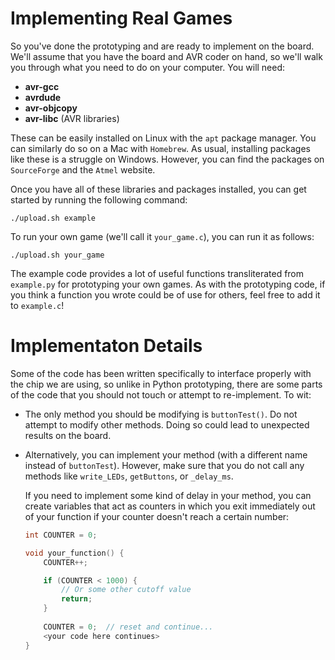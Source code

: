 # Implementing Real Games

So you've done the prototyping and are ready to implement on the board.
We'll assume that you have the board and AVR coder on hand, so we'll walk
you through what you need to do on your computer. You will need:

* **avr-gcc**
* **avrdude**
* **avr-objcopy**
* **avr-libc** (AVR libraries)

These can be easily installed on Linux with the `apt` package manager.
You can similarly do so on a Mac with `Homebrew`. As usual, installing packages
like these is a struggle on Windows. However, you can find the packages on
`SourceForge` and the `Atmel` website.

Once you have all of these libraries and packages installed, you can get
started by running the following command:
```
./upload.sh example
```

To run your own game (we'll call it `your_game.c`), you can run it as follows:
```
./upload.sh your_game
```

The example code provides a lot of useful functions transliterated from
`example.py` for prototyping your own games. As with the prototyping code, if
you think a function you wrote could be of use for others, feel free to add it
to `example.c`!

# Implementaton Details

Some of the code has been written specifically to interface properly with the
chip we are using, so unlike in Python prototyping, there are some parts of the
code that you should not touch or attempt to re-implement. To wit:

* The only method you should be modifying is `buttonTest()`. Do not attempt to
  modify other methods. Doing so could lead to unexpected results on the board.
* Alternatively, you can implement your method (with a different name instead of
  `buttonTest`). However, make sure that you do not call any methods like `write_LEDs`,
  `getButtons`, or `_delay_ms`.

  If you need to implement some kind of delay in your method, you can create variables
  that act as counters in which you exit immediately out of your function if your counter
  doesn't reach a certain number:

  ~~~c
  int COUNTER = 0;

  void your_function() {
      COUNTER++;

      if (COUNTER < 1000) {
          // Or some other cutoff value
          return;
      }
 
      COUNTER = 0;  // reset and continue...
      <your code here continues>
  }
  ~~~
